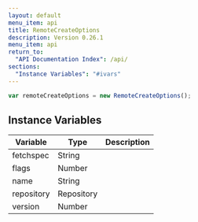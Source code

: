 ```yaml
---
layout: default
menu_item: api
title: RemoteCreateOptions
description: Version 0.26.1
menu_item: api
return_to:
  "API Documentation Index": /api/
sections:
  "Instance Variables": "#ivars"
---
```


```js
var remoteCreateOptions = new RemoteCreateOptions();
```

## <a name="ivars"></a>Instance Variables

| Variable | Type | Description |
| --- | --- | --- |
| <a name="fetchspec"></a>fetchspec | String |  |
| <a name="flags"></a>flags | Number |  |
| <a name="name"></a>name | String |  |
| <a name="repository"></a>repository | Repository |  |
| <a name="version"></a>version | Number |  |


